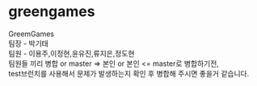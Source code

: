 # greengames

GreemGames
<br>
팀장 - 박기태
<br>
팀원 - 이용주,이정현,윤유진,류지은,정도현
<br>
팀원들 끼리 병합 or master => 본인 or 본인 <= master로 병합하기전,
<br>
test브런치를 사용해서 문제가 발생하는지 확인 후 병합해 주시면 좋을거 같습니다.
